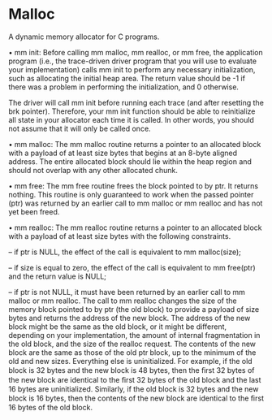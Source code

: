 # Malloc
A dynamic memory allocator for C programs. 

• mm init: Before calling mm malloc, mm realloc, or mm free, the application program (i.e., the trace-driven driver program that you will use to evaluate your implementation) calls mm init to perform any necessary initialization, such as allocating the initial heap area. The return value should be -1 if there was a problem in performing the initialization, and 0 otherwise.

The driver will call mm init before running each trace (and after resetting the brk pointer). Therefore, your mm init function should be able to reinitialize all state in your allocator each time it is called. In other words, you should not assume that it will only be called once.

• mm malloc: The mm malloc routine returns a pointer to an allocated block with a payload of at least size bytes that begins at an 8-byte aligned address. The entire allocated block should lie within the heap region and should not overlap with any other allocated chunk.

• mm free: The mm free routine frees the block pointed to by ptr. It returns nothing. This routine is only guaranteed to work when the passed pointer (ptr) was returned by an earlier call to mm malloc or mm realloc and has not yet been freed.

• mm realloc: The mm realloc routine returns a pointer to an allocated block with a payload of at least size bytes with the following constraints.

– if ptr is NULL, the effect of the call is equivalent to mm malloc(size);

– if size is equal to zero, the effect of the call is equivalent to mm free(ptr) and the return value is NULL;

– if ptr is not NULL, it must have been returned by an earlier call to mm malloc or mm realloc. The call to mm realloc changes the size of the memory block pointed to by ptr (the old block) to provide a payload of size bytes and returns the address of the new block. The address of the new block might be the same as the old block, or it might be different, depending on your implementation, the amount of internal fragmentation in the old block, and the size of the realloc request. The contents of the new block are the same as those of the old ptr block, up to the minimum of the old and new sizes. Everything else is uninitialized. For example, if the old block is 32 bytes and the new block is 48 bytes, then the ﬁrst 32 bytes of the new block are identical to the ﬁrst 32 bytes of the old block and the last 16 bytes are uninitialized. Similarly, if the old block is 32 bytes and the new block is 16 bytes, then the contents of the new block are identical to the ﬁrst 16 bytes of the old block.
